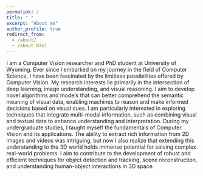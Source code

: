 ```yaml
---
permalink: /
title: " "
excerpt: "About me"
author_profile: true
redirect_from: 
  - /about/
  - /about.html
---
```


I am a Computer Vision researcher and PhD student at University of Wyoming. Ever since I embarked on my journey in the field of Computer Science, I have been fascinated by the limitless possibilities offered by Computer Vision. My research interests lie primarily in the intersection of deep learning, image understanding, and visual reasoning. I aim to develop novel algorithms and models that can better comprehend the semantic meaning of visual data, enabling machines to reason and make informed decisions based on visual cues. I am particularly interested in exploring techniques that integrate multi-modal information, such as combining visual and textual data to enhance understanding and interpretation. During my undergraduate studies, I taught myself the fundamentals of Computer Vision and its applications. The ability to extract rich information from 2D images and videos was intriguing, but now I also realize that extending this understanding to the 3D world holds immense potential for solving complex real-world problems. I aim to contribute to the development of robust and efficient techniques for object detection and tracking, scene reconstruction, and understanding human-object interactions in 3D space.
